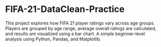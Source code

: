 # FIFA-21-DataClean-Practice
This project explores how FIFA 21 player ratings vary across age groups. Players are grouped by age range, average overall ratings are calculated, and results are visualized using a bar chart. A simple beginner-level analysis using Python, Pandas, and Matplotlib.
